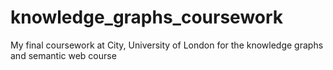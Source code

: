 # knowledge_graphs_coursework
My final coursework at City, University of London for the knowledge graphs and semantic web course
